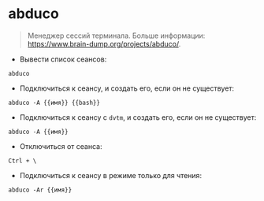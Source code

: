 # abduco

> Менеджер сессий терминала.
> Больше информации: <https://www.brain-dump.org/projects/abduco/>.

- Вывести список сеансов:

`abduco`

- Подключиться к сеансу, и создать его, если он не существует:

`abduco -A {{имя}} {{bash}}`

- Подключиться к сеансу с `dvtm`, и создать его, если он не существует:

`abduco -A {{имя}}`

- Отключиться от сеанса:

`Ctrl + \`

- Подключиться к сеансу в режиме только для чтения:

`abduco -Ar {{имя}}`
